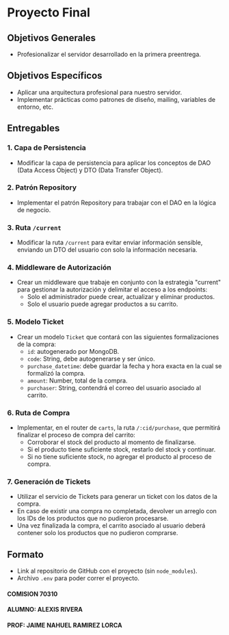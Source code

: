 # Proyecto Final

## Objetivos Generales
- Profesionalizar el servidor desarrollado en la primera preentrega.

## Objetivos Específicos
- Aplicar una arquitectura profesional para nuestro servidor.
- Implementar prácticas como patrones de diseño, mailing, variables de entorno, etc.

## Entregables

### 1. Capa de Persistencia
- Modificar la capa de persistencia para aplicar los conceptos de DAO (Data Access Object) y DTO (Data Transfer Object).

### 2. Patrón Repository
- Implementar el patrón Repository para trabajar con el DAO en la lógica de negocio.

### 3. Ruta `/current`
- Modificar la ruta `/current` para evitar enviar información sensible, enviando un DTO del usuario con solo la información necesaria.

### 4. Middleware de Autorización
- Crear un middleware que trabaje en conjunto con la estrategia "current" para gestionar la autorización y delimitar el acceso a los endpoints:
  - Solo el administrador puede crear, actualizar y eliminar productos.
  - Solo el usuario puede agregar productos a su carrito.

### 5. Modelo Ticket
- Crear un modelo `Ticket` que contará con las siguientes formalizaciones de la compra:
  - `id`: autogenerado por MongoDB.
  - `code`: String, debe autogenerarse y ser único.
  - `purchase_datetime`: debe guardar la fecha y hora exacta en la cual se formalizó la compra.
  - `amount`: Number, total de la compra.
  - `purchaser`: String, contendrá el correo del usuario asociado al carrito.

### 6. Ruta de Compra
- Implementar, en el router de `carts`, la ruta `/:cid/purchase`, que permitirá finalizar el proceso de compra del carrito:
  - Corroborar el stock del producto al momento de finalizarse.
  - Si el producto tiene suficiente stock, restarlo del stock y continuar.
  - Si no tiene suficiente stock, no agregar el producto al proceso de compra.

### 7. Generación de Tickets
- Utilizar el servicio de Tickets para generar un ticket con los datos de la compra.
- En caso de existir una compra no completada, devolver un arreglo con los IDs de los productos que no pudieron procesarse.
- Una vez finalizada la compra, el carrito asociado al usuario deberá contener solo los productos que no pudieron comprarse.

## Formato
- Link al repositorio de GitHub con el proyecto (sin `node_modules`).
- Archivo `.env` para poder correr el proyecto.

#### COMISION 70310
#### ALUMNO: ALEXIS RIVERA
#### PROF: JAIME NAHUEL RAMIREZ LORCA
